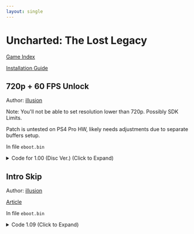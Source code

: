 ```yaml
---
layout: single
---
```


# Uncharted: The Lost Legacy

[Game Index](/patch/#ps4)

[Installation Guide](/install-instructions/)

## 720p + 60 FPS Unlock

Author: [illusion](https://twitter.com/illusion0002)

Note: You'll not be able to set resolution lower than 720p. Possibly SDK Limits. 

Patch is untested on PS4 Pro HW, likely needs adjustments due to separate buffers setup.

In file `eboot.bin`

<details>
<summary>Code for 1.00 (Disc Ver.) (Click to Expand)</summary>

{% highlight none %}
# framelock 0 (60fps unlock)

C7 83 64 30 00 00 01 00 00 00

C7 83 64 30 00 00 00 00 00 00

# triple buffering

C7 05 9A 86 C8 02 00 00 00 00

C7 05 9A 86 C8 02 01 00 00 00

# main buffer

83 3D 01 CC C4 02 00 BB 38 04 00 00 BF 80 07 00 00

83 3D 01 CC C4 02 00 BB D0 02 00 00 BF 00 05 00 00

# back buffer

49 BF 80 07 00 00 38 04 00 00

49 BF 00 05 00 00 D0 02 00 00

# front buffer

80 07 00 00 38 04 00 00 40

00 05 00 00 D0 02 00 00 40

{% endhighlight %}

</details>

## Intro Skip

Author: [illusion](https://twitter.com/illusion0002)

[Article](https://illusion0001.github.io/patches/2022/02/05/uncharted-tlou-introskips/)

In file `eboot.bin`

<details>
<summary>Code 1.09 (Click to Expand)</summary>

{% highlight yml %}
- game: "Uncharted: The Lost Legacy"
  app_ver: "01.09"
  patch_ver: "1.0"
  name: "Intro Skip"
  author: "illusion"
  note:
  arch: generic_orbis
  enabled: False # Todo: move this to a separate file
  patch_list:
        - [ bytes, 0x13278B7, "EB 4C" ]
{% endhighlight %}

</details>
